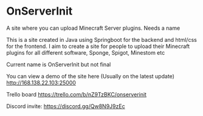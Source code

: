 # OnServerInit

A site where you can upload Minecraft Server plugins. Needs a name

This is a site created in Java using Springboot for the backend and html/css for the frontend. I aim to create a site
for people to upload their Minecraft plugins for all different software, Sponge, Spigot, Minestom etc

Current name is OnServerInit but not final

You can view a demo of the site here (Usually on the latest update) http://168.138.22.103:25000

Trello board https://trello.com/b/nZ9TzBKC/onserverinit

Discord invite: https://discord.gg/Qw8N9J9zEc
